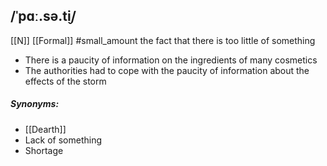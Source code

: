 ## /ˈpɑː.sə.t̬i/  
[[N]] [[Formal]]
#small_amount 
the fact that there is too little of something

- There is a paucity of information on the ingredients of many cosmetics 
- The authorities had to cope with the paucity of information about the effects of the storm

##### Synonyms:
- [[Dearth]]
- Lack of something
- Shortage